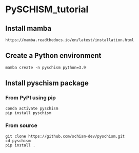 # PySCHISM_tutorial

## Install mamba
    https://mamba.readthedocs.io/en/latest/installation.html

## Create a Python environment
    mamba create -n pyschism python=3.9

## Install pyschism package
### From PyPI using pip
    conda activate pyschism
    pip install pyschism

### From source
    git clone https://github.com/schism-dev/pyschism.git
    cd pyschism
    pip install .
